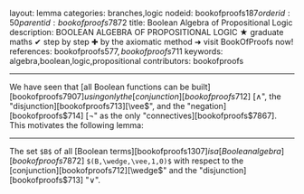 layout: lemma
categories: branches,logic
nodeid: bookofproofs$187
orderid: 50
parentid: bookofproofs$7872
title: Boolean Algebra of Propositional Logic
description: BOOLEAN ALGEBRA OF PROPOSITIONAL LOGIC &#9733; graduate maths &#10004; step by step &#10010; by the axiomatic method &#10140; visit BookOfProofs now!
references: bookofproofs$577,bookofproofs$711
keywords: algebra,boolean,logic,propositional
contributors: bookofproofs

---
We have seen that [all Boolean functions can be built][bookofproofs$7907] using only the [conjunction][bookofproofs$712] [$\wedge$", the "disjunction][bookofproofs$713] [$\vee$", and the "negation][bookofproofs$714] [$\neg$" as the only "connectives][bookofproofs$7867]. This motivates the following lemma:

---

The set `$B$` of all [Boolean terms][bookofproofs$1307] is a [Boolean algebra][bookofproofs$7872] `$(B,\wedge,\vee,1,0)$` with respect to the [conjunction][bookofproofs$712] [$\wedge$" and the "disjunction][bookofproofs$713] "$\vee$".
